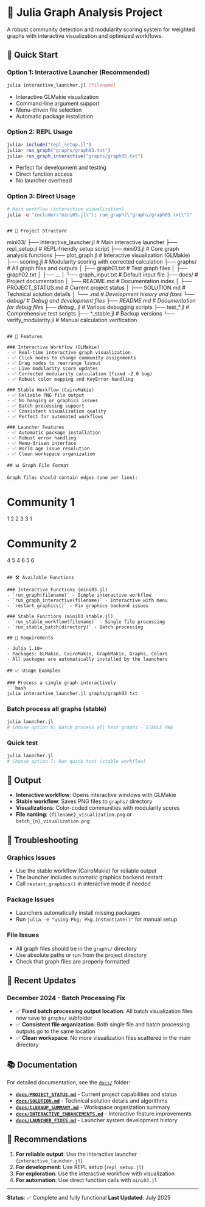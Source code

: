 # 🌟 Julia Graph Analysis Project

A robust community detection and modularity scoring system for weighted graphs with interactive visualization and optimized workflows.

## 🚀 Quick Start

### Option 1: Interactive Launcher (Recommended)
```bash
julia interactive_launcher.jl [filename]
```
- Interactive GLMakie visualization
- Command-line argument support
- Menu-driven file selection
- Automatic package installation

### Option 2: REPL Usage
```julia
julia> include("repl_setup.jl")
julia> run_graph("graphs/graph03.txt")
julia> run_graph_interactive("graphs/graph05.txt")
```
- Perfect for development and testing
- Direct function access
- No launcher overhead

### Option 3: Direct Usage
```julia
# Main workflow (interactive visualization)
julia -e "include(\"mini03.jl\"); run_graph(\"graphs/graph03.txt\")"
```
```

## 📁 Project Structure

```
mini03/
├── interactive_launcher.jl  # Main interactive launcher
├── repl_setup.jl            # REPL-friendly setup script
├── mini03.jl                # Core graph analysis functions
├── plot_graph.jl            # Interactive visualization (GLMakie)
├── scoring.jl               # Modularity scoring with corrected calculation
├── graphs/                  # All graph files and outputs
│   ├── graph01.txt          # Test graph files
│   ├── graph02.txt
│   ├── ...
│   └── graph_input.txt      # Default input file
├── docs/                    # Project documentation
│   ├── README.md            # Documentation index
│   ├── PROJECT_STATUS.md    # Current project status
│   ├── SOLUTION.md          # Technical solution details
│   └── *.md                 # Development history and fixes
└── debug/                   # Debug and development files
    ├── README.md            # Documentation for debug files
    ├── debug_*.jl           # Various debugging scripts
    ├── test_*.jl            # Comprehensive test scripts
    ├── *_stable.jl          # Backup versions
    └── verify_modularity.jl # Manual calculation verification
```

## 🎯 Features

### Interactive Workflow (GLMakie)
- ✅ Real-time interactive graph visualization
- ✅ Click nodes to change community assignments
- ✅ Drag nodes to rearrange layout
- ✅ Live modularity score updates
- ✅ Corrected modularity calculation (fixed -2.0 bug)
- ✅ Robust color mapping and KeyError handling

### Stable Workflow (CairoMakie)
- ✅ Reliable PNG file output
- ✅ No hanging or graphics issues
- ✅ Batch processing support
- ✅ Consistent visualization quality
- ✅ Perfect for automated workflows

### Launcher Features
- ✅ Automatic package installation
- ✅ Robust error handling
- ✅ Menu-driven interface
- ✅ World age issue resolution
- ✅ Clean workspace organization

## 📊 Graph File Format

Graph files should contain edges (one per line):
```
# Community 1
1 2
2 3
3 1

# Community 2
4 5
4 6
5 6
```

## 🛠️ Available Functions

### Interactive Functions (mini03.jl)
- `run_graph(filename)` - Simple interactive workflow
- `run_graph_interactive(filename)` - Interactive with menu
- `restart_graphics()` - Fix graphics backend issues

### Stable Functions (mini03_stable.jl)
- `run_stable_workflow(filename)` - Single file processing
- `run_stable_batch(directory)` - Batch processing

## 🔧 Requirements

- Julia 1.10+
- Packages: GLMakie, CairoMakie, GraphMakie, Graphs, Colors
- All packages are automatically installed by the launchers

## 📈 Usage Examples

### Process a single graph interactively
```bash
julia interactive_launcher.jl graphs/graph03.txt
```

### Batch process all graphs (stable)
```bash
julia launcher.jl
# Choose option 6: Batch process all test graphs - STABLE PNG
```

### Quick test
```bash
julia launcher.jl
# Choose option 7: Run quick test (stable workflow)
```

## 🎨 Output

- **Interactive workflow**: Opens interactive windows with GLMakie
- **Stable workflow**: Saves PNG files to `graphs/` directory
- **Visualizations**: Color-coded communities with modularity scores
- **File naming**: `{filename}_visualization.png` or `batch_{n}_visualization.png`

## 🚨 Troubleshooting

### Graphics Issues
- Use the stable workflow (CairoMakie) for reliable output
- The launcher includes automatic graphics backend restart
- Call `restart_graphics()` in interactive mode if needed

### Package Issues
- Launchers automatically install missing packages
- Run `julia -e "using Pkg; Pkg.instantiate()"` for manual setup

### File Issues
- All graph files should be in the `graphs/` directory
- Use absolute paths or run from the project directory
- Check that graph files are properly formatted

## 🔧 Recent Updates

### December 2024 - Batch Processing Fix
- ✅ **Fixed batch processing output location**: All batch visualization files now save to `graphs/` subfolder
- ✅ **Consistent file organization**: Both single file and batch processing outputs go to the same location
- ✅ **Clean workspace**: No more visualization files scattered in the main directory

## 📚 Documentation

For detailed documentation, see the [`docs/`](docs/) folder:

- **[`docs/PROJECT_STATUS.md`](docs/PROJECT_STATUS.md)** - Current project capabilities and status
- **[`docs/SOLUTION.md`](docs/SOLUTION.md)** - Technical solution details and algorithms
- **[`docs/CLEANUP_SUMMARY.md`](docs/CLEANUP_SUMMARY.md)** - Workspace organization summary
- **[`docs/INTERACTIVE_ENHANCEMENTS.md`](docs/INTERACTIVE_ENHANCEMENTS.md)** - Interactive feature improvements
- **[`docs/LAUNCHER_FIXES.md`](docs/LAUNCHER_FIXES.md)** - Launcher system development history

## 🎯 Recommendations

1. **For reliable output**: Use the interactive launcher (`interactive_launcher.jl`)
2. **For development**: Use REPL setup (`repl_setup.jl`) 
3. **For exploration**: Use the interactive workflow with visualization
4. **For automation**: Use direct function calls with `mini03.jl`

---

**Status**: ✅ Complete and fully functional
**Last Updated**: July 2025
